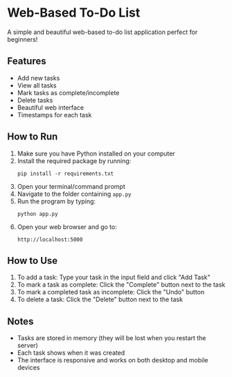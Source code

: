 # Web-Based To-Do List

A simple and beautiful web-based to-do list application perfect for beginners!

## Features
- Add new tasks
- View all tasks
- Mark tasks as complete/incomplete
- Delete tasks
- Beautiful web interface
- Timestamps for each task

## How to Run
1. Make sure you have Python installed on your computer
2. Install the required package by running:
   ```
   pip install -r requirements.txt
   ```
3. Open your terminal/command prompt
4. Navigate to the folder containing `app.py`
5. Run the program by typing:
   ```
   python app.py
   ```
6. Open your web browser and go to:
   ```
   http://localhost:5000
   ```

## How to Use
1. To add a task: Type your task in the input field and click "Add Task"
2. To mark a task as complete: Click the "Complete" button next to the task
3. To mark a completed task as incomplete: Click the "Undo" button
4. To delete a task: Click the "Delete" button next to the task

## Notes
- Tasks are stored in memory (they will be lost when you restart the server)
- Each task shows when it was created
- The interface is responsive and works on both desktop and mobile devices 